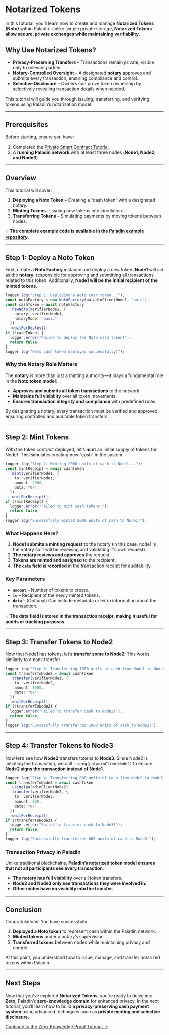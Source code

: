 # Notarized Tokens

In this tutorial, you’ll learn how to create and manage **Notarized Tokens (Noto)** within Paladin. Unlike simple private storage, **Notarized Tokens allow secure, private exchanges while maintaining verifiability**.

## Why Use Notarized Tokens?

- **Privacy-Preserving Transfers** – Transactions remain private, visible only to relevant parties.
- **Notary-Controlled Oversight** – A designated **notary** approves and submits every transaction, ensuring compliance and control.
- **Selective Disclosure** – Owners can prove token ownership by selectively revealing transaction details when needed.

This tutorial will guide you through issuing, transferring, and verifying tokens using Paladin’s notarization model.

---

## Prerequisites

Before starting, ensure you have:

1. Completed the [Private Smart Contract Tutorial](./private-storage.md).
2. A **running Paladin network** with at least three nodes (**Node1, Node2, and Node3**).

---

## Overview

This tutorial will cover:

1. **Deploying a Noto Token** – Creating a “cash token” with a designated notary.
2. **Minting Tokens** – Issuing new tokens into circulation.
3. **Transferring Tokens** – Simulating payments by moving tokens between nodes.

💡 **The complete example code is available in the [Paladin example repository](https://github.com/LF-Decentralized-Trust-labs/paladin/tree/main/example/notarized-tokens).**

---

## Step 1: Deploy a Noto Token

First, create a **Noto Factory** instance and deploy a new token. **Node1** will act as the **notary**, responsible for approving and submitting all transactions related to this token. Additionally, **Node1 will be the initial recipient of the minted tokens**.

```typescript
logger.log("Step 1: Deploying a Noto cash token...");
const notoFactory = new NotoFactory(paladinClientNode1, "noto");
const cashToken = await notoFactory
  .newNoto(verifierNode1, {
    notary: verifierNode1,
    notaryMode: "basic",
  })
  .waitForDeploy();
if (!cashToken) {
  logger.error("Failed to deploy the Noto cash token!");
  return false;
}
logger.log("Noto cash token deployed successfully!");
```

### Why the Notary Role Matters
The **notary** is more than just a minting authority—it plays a fundamental role in the **Noto token model**:

- **Approves and submits all token transactions** to the network.
- **Maintains full visibility** over all token movements.
- **Ensures transaction integrity and compliance** with predefined rules.

By designating a notary, every transaction must be verified and approved, ensuring controlled and auditable token transfers.

---

## Step 2: Mint Tokens

With the token contract deployed, let’s **mint** an initial supply of tokens for Node1. This simulates creating new “cash” in the system.

```typescript
logger.log("Step 2: Minting 2000 units of cash to Node1...");
const mintReceipt = await cashToken
  .mint(verifierNode1, {
    to: verifierNode1,
    amount: 2000,
    data: "0x",
  })
  .waitForReceipt();
if (!mintReceipt) {
  logger.error("Failed to mint cash tokens!");
  return false;
}
logger.log("Successfully minted 2000 units of cash to Node1!");
```

### What Happens Here?

1. **Node1 submits a minting request** to the notary (in this case, node1 is the notary so it will be receiving and validating it's own request).
2. **The notary reviews and approves** the request.
3. **Tokens are minted and assigned** to the recipient.
4. **The `data` field is recorded** in the transaction receipt for auditability.

### Key Parameters
- **`amount`** – Number of tokens to create.
- **`to`** – Recipient of the newly minted tokens.
- **`data`** – (Optional) Can include metadata or extra information about the transaction.

💡 **The data field is stored in the transaction receipt, making it useful for audits or tracking purposes.**

---

## Step 3: Transfer Tokens to Node2

Now that Node1 has tokens, let’s **transfer some to Node2**. This works similarly to a bank transfer.

```typescript
logger.log("Step 3: Transferring 1000 units of cash from Node1 to Node2...");
const transferToNode2 = await cashToken
  .transfer(verifierNode1, {
    to: verifierNode2,
    amount: 1000,
    data: "0x",
  })
  .waitForReceipt();
if (!transferToNode2) {
  logger.error("Failed to transfer cash to Node2!");
  return false;
}
logger.log("Successfully transferred 1000 units of cash to Node2!");
```

---

## Step 4: Transfer Tokens to Node3

Now let’s see how **Node2** transfers tokens to **Node3**. Since Node2 is initiating the transaction, we call `.using(paladinClientNode2)` to ensure **Node2 signs the transaction instead of Node1**.

```typescript
logger.log("Step 4: Transferring 800 units of cash from Node2 to Node3...");
const transferToNode3 = await cashToken
  .using(paladinClientNode2)
  .transfer(verifierNode2, {
    to: verifierNode3,
    amount: 800,
    data: "0x",
  })
  .waitForReceipt();
if (!transferToNode3) {
  logger.error("Failed to transfer cash to Node3!");
  return false;
}
logger.log("Successfully transferred 800 units of cash to Node3!");
```

### Transaction Privacy in Paladin

Unlike traditional blockchains, **Paladin’s notarized token model ensures that not all participants see every transaction**:

- **The notary has full visibility** over all token transfers.
- **Node2 and Node3 only see transactions they were involved in.**
- **Other nodes have no visibility into the transfer.**


---

## Conclusion

Congratulations! You have successfully:

1. **Deployed a Noto token** to represent cash within the Paladin network.
2. **Minted tokens** under a notary’s supervision.
3. **Transferred tokens** between nodes while maintaining privacy and control.

At this point, you understand how to issue, manage, and transfer notarized tokens within Paladin.

---

## Next Steps

Now that you’ve explored **Notarized Tokens**, you’re ready to delve into **Zeto**, Paladin’s **zero-knowledge domain** for enhanced privacy. In the next tutorial, you’ll learn how to build **a privacy-preserving cash payment system** using advanced techniques such as **private minting and selective disclosure**.

[Continue to the Zero-Knowledge Proof Tutorial →](./zkp-cbdc.md)

